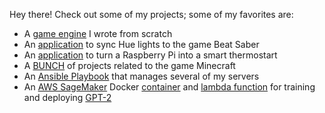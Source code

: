 Hey there! Check out some of my projects; some of my favorites are:
* A [game engine](https://github.com/harding-capstone) I wrote from scratch
* An [application](https://github.com/shepherdjerred/hue-saber) to sync Hue lights to the game Beat Saber
* An [application](https://github.com/raspastat) to turn a Raspberry Pi into a smart thermostart
* A [BUNCH](https://github.com/shepherdjerred-minecraft) of projects related to the game Minecraft
* An [Ansible Playbook](https://github.com/shepherdjerred/ansible-playbook) that manages several of my servers
* An [AWS SageMaker](https://aws.amazon.com/sagemaker/) Docker [container](https://github.com/shepherdjerred/gpt-2-simple-sagemaker-container) and [lambda function](https://github.com/shepherdjerred/lambda-sagemaker-endpoint) for training and deploying [GPT-2](https://openai.com/blog/better-language-models/)
